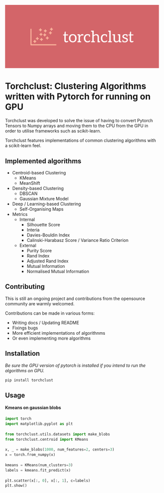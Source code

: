 ![](./assets/logo.png)

# Torchclust: Clustering Algorithms written with Pytorch for running on GPU

Torchclust was developed to solve the issue of having to convert Pytorch Tensors to Numpy arrays and moving them to the CPU from the GPU in order to utilise frameworks such as scikit-learn.

Torchclust features implementations of common clustering algorithms with a scikit-learn feel.

## Implemented algorithms
- Centroid-based Clustering
    - KMeans
    - MeanShift
- Density-based Clustering
    - DBSCAN
    - Gaussian Mixture Model
- Deep / Learning-based Clustering
    - Self-Organising Maps
- Metrics
    - Internal
        - Silhouette Score
        - Interia
        - Davies-Bouldin Index 
        - Calinski-Harabasz Score / Variance Ratio Criterion
    - External
        - Purity Score
        - Rand Index
        - Adjusted Rand Index
        - Mutual Information
        - Normalised Mutual Information

## Contributing
This is still an ongoing project and contributions from the opensource community are warmly welcomed.

Contributions can be made in various forms:
- Writing docs / Updating README
- Fixings bugs
- More efficient implementations of algorithnms
- Or even implementing more algorithms

## Installation

*Be sure the GPU version of pytorch is installed if you intend to run the algorithms on GPU.*

```bash
pip install torchclust
```
## Usage

#### Kmeans on gaussian blobs
```python
import torch
import matplotlib.pyplot as plt

from torchclust.utils.datasets import make_blobs
from torchclust.centroid import KMeans

x, _ = make_blobs(1000, num_features=2, centers=3)
x = torch.from_numpy(x)

kmeans = KMeans(num_clusters=3)
labels = kmeans.fit_predict(x)

plt.scatter(x[:, 0], x[:, 1], c=labels)
plt.show()
```
